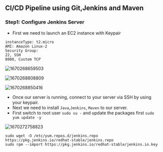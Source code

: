 ## CI/CD Pipeline using Git,Jenkins and Maven

### Step1: Configure Jenkins Server

* First we need to launch an EC2 instance with Keypair

```shell
instanceType: t2.micro
AMI: Amazon Linux-2
Security Group: 
22, SSH
8080, Custom TCP
```

![1670268659503](image/readme/1670268659503.png)

![1670268808809](image/readme/1670268808809.png)

![1670268850416](image/readme/1670268850416.png)

* Once our server is running, connect to your server via SSH by using your keypair.
* Next we need to install `Java`,`Jenkins`, `Maven` to our server.
* First switch to root user `sudo su -` and update the packages first `sudo yum update -y`

![1670272758823](image/readme/1670272758823.png)


```shell
sudo wget -O /etc/yum.repos.d/jenkins.repo https://pkg.jenkins.io/redhat-stable/jenkins.repo
sudo rpm --import https://pkg.jenkins.io/redhat-stable/jenkins.io.key
```
